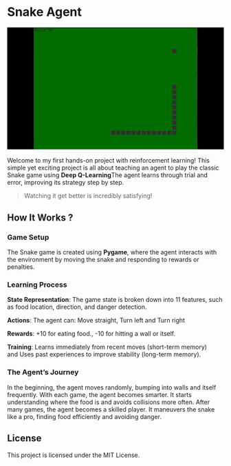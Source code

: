 # Snake Agent 

<div align="center">
  <img src="output.gif" alt="Snake Game Agent" />
</div>

Welcome to my first hands-on project with reinforcement learning! This simple yet exciting project is all about teaching an agent to play the classic Snake game using **Deep Q-Learning**The agent learns through trial and error, improving its strategy step by step.&#x20;

> Watching it get better is incredibly satisfying! 

## How It Works ?

### Game Setup 

The Snake game is created using **Pygame**, where the agent interacts with the environment by moving the snake and responding to rewards or penalties.

### Learning Process 

**State Representation**: The game state is broken down into 11 features, such as food location, direction, and danger detection.

**Actions**: The agent can: Move straight, Turn left and Turn right

**Rewards**: +10 for eating food., -10 for hitting a wall or itself.

**Training**: Learns immediately from recent moves (short-term memory) and Uses past experiences to improve stability (long-term memory).

### The Agent’s Journey 

In the beginning, the agent moves randomly, bumping into walls and itself frequently. With each game, the agent becomes smarter. It starts understanding where the food is and avoids collisions more often. After many games, the agent becomes a skilled player. It maneuvers the snake like a pro, finding food efficiently and avoiding danger.&#x20;

## License 

This project is licensed under the MIT License.
